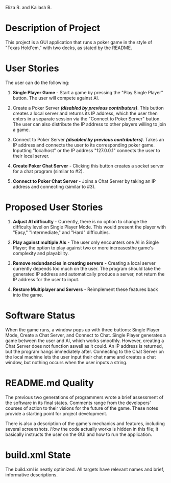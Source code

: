 Eliza R. and Kailash B.


Description of Project
======================

This project is a GUI application that runs a poker game in the style of "Texas Hold'em," with two decks, as stated by the README. 


User Stories
============
	
The user can do the following:
		
1. **Single Player Game** - Start a game by pressing the "Play Single Player" button. The user will compete against AI.

2. Create a Poker Server **_(disabled by previous contributers)_**. This button creates a local server and returns its IP address, which the user then enters in a separate session via the "Connect to Poker Server" button. The user can also distribute the IP address to other players willing to join a game.
	
3. Connect to Poker Server **_(disabled by previous contributers)_**. Takes an IP address and connects the user to its corresponding poker game. Inputting "localhost" or the IP address "127.0.0.1" connects the user to their local server.

4. **Create Poker Chat Server** - Clicking this button creates a socket server for a chat program (similar to #2).
 
5. **Connect to Poker Chat Server** - Joins a Chat Server by taking an IP address and connecting (similar to #3).


Proposed User Stories
=====================

1. **Adjust AI difficulty** - Currently, there is no option to change the difficulty level on Single Player Mode. This would present the player with "Easy," "Intermediate," and "Hard" difficulties.
	
2. **Play against multiple AIs** - The user only encounters one AI in Single Player; the option to play against two or more increasesthe game's complexity and playability.
	
3. **Remove redundancies in creating servers** - Creating a local server
currently depends too much on the user. The program should take the generated IP address and automatically produce a server, not
return the IP address for the user to input.

4. **Restore Multiplayer and Servers** - Reimplement these features back into the game.


Software Status
===============

When the game runs, a window pops up with three buttons: Single Player Mode, Create a Chat Server, and Connect to Chat. Single Player generates a game between the user and AI, which works smoothly. However, creating a Chat Server does not function aswell as it could. An IP address is returned, but the program hangs immediately after. Connecting to the Chat Server on the local machine lets the user input their chat name and creates a chat window, but nothing occurs when the user inputs a string.


README.md Quality
=================

The previous two generations of programmers wrote a brief assessment of the software in its final states. Comments range from the developers' courses of action to their visions for the future of the game. These notes provide a starting point for project development.

There is also a description of the game's mechanics and features, including several screenshots. _How_ the code actually works is hidden in this file; it basically instructs the user on the GUI and how to run the application.


build.xml State
===============

The build.xml is neatly optimized. All targets have relevant names and brief, informative descriptions. 
